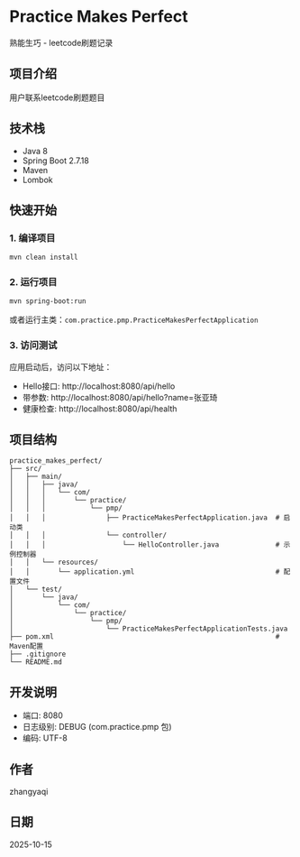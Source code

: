 # Practice Makes Perfect

熟能生巧 - leetcode刷题记录

## 项目介绍

用户联系leetcode刷题题目

## 技术栈

- Java 8
- Spring Boot 2.7.18
- Maven
- Lombok

## 快速开始

### 1. 编译项目

```bash
mvn clean install
```

### 2. 运行项目

```bash
mvn spring-boot:run
```

或者运行主类：`com.practice.pmp.PracticeMakesPerfectApplication`

### 3. 访问测试

应用启动后，访问以下地址：

- Hello接口: http://localhost:8080/api/hello
- 带参数: http://localhost:8080/api/hello?name=张亚琦
- 健康检查: http://localhost:8080/api/health

## 项目结构

```
practice_makes_perfect/
├── src/
│   ├── main/
│   │   ├── java/
│   │   │   └── com/
│   │   │       └── practice/
│   │   │           └── pmp/
│   │   │               ├── PracticeMakesPerfectApplication.java  # 启动类
│   │   │               └── controller/
│   │   │                   └── HelloController.java              # 示例控制器
│   │   └── resources/
│   │       └── application.yml                                   # 配置文件
│   └── test/
│       └── java/
│           └── com/
│               └── practice/
│                   └── pmp/
│                       └── PracticeMakesPerfectApplicationTests.java
├── pom.xml                                                       # Maven配置
├── .gitignore
└── README.md
```

## 开发说明

- 端口: 8080
- 日志级别: DEBUG (com.practice.pmp 包)
- 编码: UTF-8

## 作者

zhangyaqi

## 日期

2025-10-15

